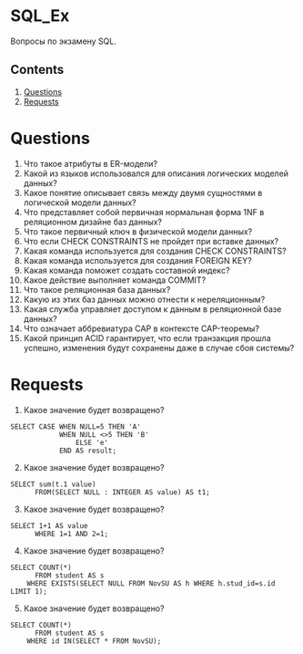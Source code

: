 # SQL_Ex

Вопросы по экзамену SQL.

## Contents

1. [Questions](#questions)
2. [Requests](#requests)

# Questions

1. Что такое атрибуты в ER-модели?
2. Какой из языков использовался для описания логических моделей данных?
3. Какое понятие описывает связь между двумя сущностями в логической модели данных?
4. Что представляет собой первичная нормальная форма 1NF в реляционном дизайне баз данных?
5. Что такое первичный ключ в физической модели данных?
6. Что если CHECK CONSTRAINTS не пройдет при вставке данных?
7. Какая команда используется для создания CHECK CONSTRAINTS?
8. Какая команда используется для создания FOREIGN KEY?
9. Какая команда поможет создать составной индекс?
10. Какое действие выполняет команда COMMIT?
11. Что такое реляционная база данных?
12. Какую из этих баз данных можно отнести к нереляционным?
13. Какая служба управляет доступом к данным в реляционной базе данных?
14. Что означает аббревиатура CAP в контексте CAP-теоремы?
15. Какой принцип ACID гарантирует, что если транзакция прошла успешно, изменения будут сохранены даже в случае сбоя системы?

# Requests

1. Какое значение будет возвращено?

```
SELECT CASE WHEN NULL=5 THEN 'A'
            WHEN NULL <>5 THEN 'B'
                ELSE 'e'
            END AS result;
```

2. Какое значение будет возвращено?

```
SELECT sum(t.1 value)
      FROM(SELECT NULL : INTEGER AS value) AS t1;
```

3. Какое значение будет возвращено?

```
SELECT 1+1 AS value
      WHERE 1=1 AND 2=1;
```

4. Какое значение будет возвращено?

```
SELECT COUNT(*)
      FROM student AS s
    WHERE EXISTS(SELECT NULL FROM NovSU AS h WHERE h.stud_id=s.id LIMIT 1);
```

5. Какое значение будет возвращено?

```
SELECT COUNT(*)
      FROM student AS s
    WHERE id IN(SELECT * FROM NovSU);
```
